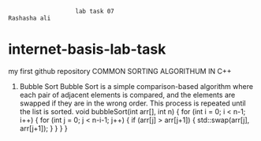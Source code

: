                        lab task 07                                 Rashasha ali 
# internet-basis-lab-task
my first github repository
COMMON SORTING ALGORITHUM IN C++
1. Bubble Sort
Bubble Sort is a simple comparison-based algorithm where each pair of adjacent elements is compared, and the elements are swapped if they are in the wrong order. This process is repeated until the list is sorted.
void bubbleSort(int arr[], int n)
{
for (int i = 0; i < n-1; i++) 
{
for (int j = 0; j < n-i-1; j++)
{
if (arr[j] > arr[j+1]) 
{
std::swap(arr[j], arr[j+1]);
}
}
}
}
